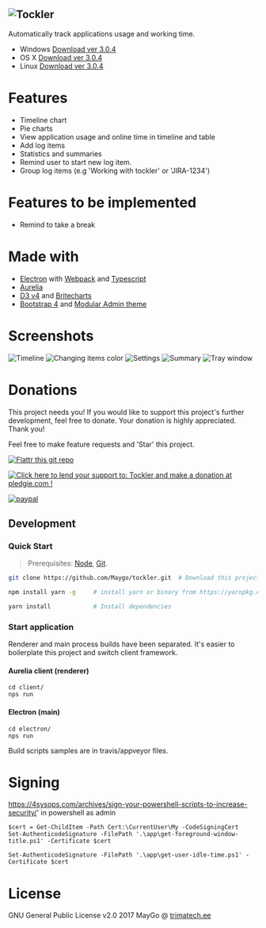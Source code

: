 ![Tockler](https://github.com/MayGo/tockler/raw/master/screenshots/tockler-logo.png "Tockler")
-------

Automatically track applications usage and working time.

- Windows [Download ver 3.0.4](https://github.com/MayGo/tockler/releases/download/v3.0.4/Tockler-Setup-3.0.4.exe)
- OS X [Download ver 3.0.4](https://github.com/MayGo/tockler/releases/download/v3.0.4/Tockler-3.0.4.dmg) 
- Linux [Download ver 3.0.4](https://github.com/MayGo/tockler/releases/download/v3.0.4/Tockler-3.0.4-x86_64.AppImage) 

# Features

- Timeline chart
- Pie charts
- View application usage and online time in timeline and table
- Add log items
- Statistics and summaries
- Remind user to start new log item.
- Group log items (e.g 'Working with tockler' or 'JIRA-1234')

# Features to be implemented

- Remind to take a break

# Made with

- [Electron](https://electron.atom.io/) with [Webpack](https://webpack.github.io/) and [Typescript](https://www.typescriptlang.org/)
- [Aurelia](http://aurelia.io/)
- [D3 v4](https://d3js.org/) and [Britecharts](http://eventbrite.github.io/britecharts/)
- [Bootstrap 4](https://v4-alpha.getbootstrap.com/) and [Modular Admin theme](http://modularcode.io/modular-admin-html/)

# Screenshots

![Timeline](https://github.com/MayGo/tockler/raw/master/screenshots/tockler-timeline.png "Timeline")
![Changing items color](https://github.com/MayGo/tockler/raw/master/screenshots/tockler-change_color.png "Changing items color")
![Settings](https://github.com/MayGo/tockler/raw/master/screenshots/tockler-settings.png "Settings")
![Summary](https://github.com/MayGo/tockler/raw/master/screenshots/tockler-summary.png "Summary")
![Tray window](https://github.com/MayGo/tockler/raw/master/screenshots/tockler-tray.png "Tray window")

# Donations 

This project needs you! If you would like to support this project's further development, feel free to donate. 
Your donation is highly appreciated. Thank you!

Feel free to make feature requests and 'Star' this project.

[![Flattr this git repo](http://api.flattr.com/button/flattr-badge-large.png)](https://flattr.com/submit/auto?user_id=MayGo&url=https://github.com/MayGo/tockler&title=Tockler&language=en_GB&tags=github&category=software)

<a href='https://pledgie.com/campaigns/31267'><img alt='Click here to lend your support to: Tockler and make a donation at pledgie.com !' src='https://pledgie.com/campaigns/31267.png?skin_name=chrome' border='0' ></a>

[![paypal](https://www.paypalobjects.com/en_US/i/btn/btn_donateCC_LG.gif)](https://www.paypal.com/cgi-bin/webscr?cmd=_s-xclick&hosted_button_id=JAHHBZZCZVDMA)


Development
---

### Quick Start
> Prerequisites: [Node](https://nodejs.org/), [Git](https://git-scm.com/).

```bash
git clone https://github.com/Maygo/tockler.git  # Download this project

npm install yarn -g     # install yarn or binary from https://yarnpkg.com

yarn install            # Install dependencies

```
### Start application
Renderer and main process builds have been separated. It's easier to boilerplate this project and switch client framework.

#### Aurelia client (renderer)
```
cd client/
nps run
```
#### Electron (main)
```
cd electron/
nps run
```

Build scripts samples are in travis/appveyor files.


# Signing
https://4sysops.com/archives/sign-your-powershell-scripts-to-increase-security/'
in powershell as admin
```
$cert = Get-ChildItem -Path Cert:\CurrentUser\My -CodeSigningCert
Set-AuthenticodeSignature -FilePath '.\app\get-foreground-window-title.ps1' -Certificate $cert
```
```
Set-AuthenticodeSignature -FilePath '.\app\get-user-idle-time.ps1' -Certificate $cert
```
# License
GNU General Public License v2.0
2017 MayGo @ [trimatech.ee](http://trimatech.ee)


